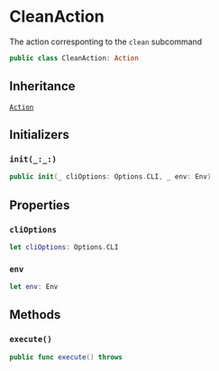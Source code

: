 # CleanAction

The action corresponting to the `clean` subcommand

``` swift
public class CleanAction: Action
```

## Inheritance

[`Action`](Action)

## Initializers

### `init(_:_:)`

``` swift
public init(_ cliOptions: Options.CLI, _ env: Env)
```

## Properties

### `cliOptions`

``` swift
let cliOptions: Options.CLI
```

### `env`

``` swift
let env: Env
```

## Methods

### `execute()`

``` swift
public func execute() throws
```
